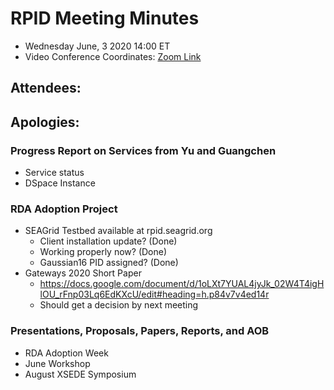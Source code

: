 # RPID Meeting Minutes
   * Wednesday June, 3 2020 14:00 ET 
   * Video Conference Coordinates: [Zoom Link](https://iu.zoom.us/my/rquick)
   
## Attendees:
## Apologies: 
   
### Progress Report on Services from Yu and Guangchen
   * Service status
   * DSpace Instance
   
### RDA Adoption Project
   * SEAGrid Testbed available at rpid.seagrid.org 
      * Client installation update? (Done)
      * Working properly now? (Done)
      * Gaussian16 PID assigned? (Done)
   * Gateways 2020 Short Paper
      * https://docs.google.com/document/d/1oLXt7YUAL4jyJk_02W4T4igHlOU_rFnp03Lq6EdKXcU/edit#heading=h.p84v7v4ed14r 
      * Should get a decision by next meeting
   
### Presentations, Proposals, Papers, Reports, and AOB
   * RDA Adoption Week
   * June Workshop
   * August XSEDE Symposium

